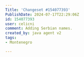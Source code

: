 ```yaml
---
Title: 'Changeset #154077393'
PublishDate: 2024-07-17T22:29:06Z
id: 154077393
user: celicni
comment: Adding Serbian names.
created_by: java agent v2
tags:
- Montenegro

---
```

